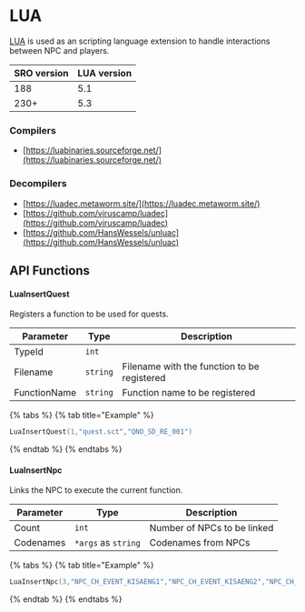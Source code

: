 # LUA

[LUA](https://www.lua.org/about.html) is used as an scripting language extension to handle interactions between NPC and players.

| SRO version | LUA version |
| ----------- | ----------- |
| 188         | 5.1         |
| 230+        | 5.3         |

### Compilers

* [https://luabinaries.sourceforge.net/](https://luabinaries.sourceforge.net/)

### Decompilers

* [https://luadec.metaworm.site/](https://luadec.metaworm.site/)
* [https://github.com/viruscamp/luadec](https://github.com/viruscamp/luadec)
* [https://github.com/HansWessels/unluac](https://github.com/HansWessels/unluac)

## API Functions

#### LuaInsertQuest

Registers a function to be used for quests.

| Parameter    | Type     | Description                                 |
| ------------ | -------- | ------------------------------------------- |
| TypeId       | `int`    |                                             |
| Filename     | `string` | Filename with the function to be registered |
| FunctionName | `string` | Function name to be registered              |

{% tabs %}
{% tab title="Example" %}
```lua
LuaInsertQuest(1,"quest.sct","QNO_SD_RE_001")
```
{% endtab %}
{% endtabs %}

#### LuaInsertNpc

Links the NPC to execute the current function.

| Parameter | Type                | Description                 |
| --------- | ------------------- | --------------------------- |
| Count     | `int`               | Number of NPCs to be linked |
| Codenames | `*args` as `string` | Codenames from NPCs         |

{% tabs %}
{% tab title="Example" %}
```lua
LuaInsertNpc(3,"NPC_CH_EVENT_KISAENG1","NPC_CH_EVENT_KISAENG2","NPC_CH_EVENT_KISAENG3")
```
{% endtab %}
{% endtabs %}
